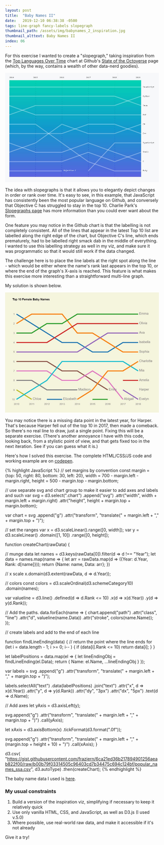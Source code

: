 ```yaml
---
layout: post
title:  "Baby Names II"
date:   2019-12-10 06:38:38 -0500
tags: line-graph fancy-labels slopegraph
thumbnail_path: /assets/img/babynames_2_inspiration.jpg
thumbnail_alttext: Baby Names II
index: 06
---
```

For this exercise I wanted to create a "slopegraph," taking inspiration from the [Top Languages Over Time](https://octoverse.github.com/#footnote--top-languages-over-time) chart at Github's [State of the Octoverse](https://octoverse.github.com/) page (which, by the way, contains a wealth of other data-nerd goodies).

![Top Languages Over Time](/assets/img/babynames_2_inspiration.jpg)

The idea with slopegraphs is that it allows you to elegantly depict changes in order or rank over time. It's easy to see, in this example, that JavaScript has consistently been the most popular language on Github, and conversely that Objective C has struggled to stay in the top 10. Charlie Park's [Slopegraphs page](https://charliepark.org/slopegraphs/) has more information than you could ever want about the form.

One feature you may notice in the Github chart is that the labelling is not completely consistent. All of the lines that appear in the latest Top 10 list are labelled along the right edge of the chart, but Objective C's line, which ends prematurely, had to be labelled right smack dab in the middle of everything. I wanted to use this labelling strategy as well in my viz, and make sure it was programmatic so that it would still work if the data changed. 

The challenge here is to place the line labels at the right spot along the line - which would be either where the name's rank last appears in the top 10, or where the end of the graph's X-axis is reached. This feature is what makes this exercise more interesting than a straightforward multi-line graph.

My solution is shown below.

![Baby Names Rankings](/assets/img/babynames_2_solution.jpg)

You may notice there is a missing data point in the latest year, for Harper. That's because Harper fell out of the top 10 in 2017, then made a comeback. So there's no real line to draw, just a single point. Fixing this will be a separate exercise. (There's another annoyance I have with this code, looking back, from a stylistic point of view, and that gets fixed too in the next iteration. See if you can guess what it is.)

Here's how I solved this exercise. The complete HTML/CSS/JS code and working example are on [codepen](https://codepen.io/fraziern/pen/PowjQEG).

{% highlight JavaScript %}
// set margins by convention
const margin = {top: 50, right: 80, bottom: 30, left: 20},
      width = 700 - margin.left - margin.right,
      height = 500 - margin.top - margin.bottom;

// use separate svg and chart group to make it easier to add axes and labels and such
var svg = d3.select(".chart")
  .append("svg")
  .attr("width", width + margin.left + margin.right)
  .attr("height", height + margin.top + margin.bottom);

var chart = svg
  .append("g")
  .attr("transform", "translate(" + margin.left + "," + margin.top + ")");

// set the ranges
var x = d3.scaleLinear().range([0, width]);
var y = d3.scaleLinear()
  .domain([1, 10])
  .range([0, height]);

function createChart(rawData) {  
  
  // munge data
  let names = d3.keys(rawData[0]).filter(d => d !== "Year");
  let data = names.map(name => {
    let arr = rawData.map(d => ({Year: d.Year, Rank: d[name]}));
    return {Name: name, Data: arr};
  })
  
  // x scale
  x.domain(d3.extent(rawData, d => d.Year));
  
  // colors
  const colors = d3.scaleOrdinal(d3.schemeCategory10)
    .domain(names);
  
  var valueline = d3.line()
    .defined(d => d.Rank <= 10)
    .x(d => x(d.Year))
    .y(d => y(d.Rank));
  
  // Add the paths.
  data.forEach(name => {
    chart.append("path")
      .attr("class", "line")
      .attr("d", valueline(name.Data))
      .attr("stroke", colors(name.Name));
  });
  
  // create labels and add to the end of each line
  
  function findLineEnding(data) {
    // return the point where the line ends
    for (let i = data.length - 1; i >= 0; i-- ) {
      if (data[i].Rank <= 10) return data[i];
    }
  }
  
  let labelPositions = data.map(el => {
    let lineEndingObj = findLineEnding(el.Data);
    return {
      Name: el.Name,
      ...lineEndingObj
    }
  });
 
  var labels = svg
    .append("g")
    .attr("transform", "translate(" + margin.left + "," + margin.top + ")");
  
  labels.selectAll("text")
    .data(labelPositions)
    .join("text")
      .attr("x", d => x(d.Year))
      .attr("y", d => y(d.Rank))
      .attr("dy", "3px")
      .attr("dx", "5px")
      .text(d => d.Name);
    
  // Add axes
  let yAxis = d3.axisLeft(y);
  
  svg.append("g")
    .attr("transform", "translate(" + margin.left + "," + margin.top + ")")
    .call(yAxis);
  
  let xAxis = d3.axisBottom(x)
    .tickFormat(d3.format(".0f"));
  
  svg.append("g")
    .attr("transform", "translate(" + margin.left + "," + (margin.top + height + 10) + ")")
    .call(xAxis);
 }

d3.csv( "https://gist.githubusercontent.com/fraziern/6ca21ed36b217894901256aeab822f00/raw/b00b79f03314505c96403cd7b34475c694c124bf/popular_names_ssa.csv", d3.autoType)
  .then(createChart);
{% endhighlight %}

The baby name data I used is [here](https://gist.githubusercontent.com/fraziern/6ca21ed36b217894901256aeab822f00/raw/b96d480d27d43f1bb11c3a0fe86f641070e6ce29/popular_names_ssa.csv).

### My usual constraints

1. Build a version of the inspiration viz, simplifying if necessary to keep it relatively quick
1. Use only vanilla HTML, CSS, and JavaScript, as well as D3.js (I used v.5.0)
1. Where possible, use real-world raw data, and make it accessible if it's not already

Give it a try!